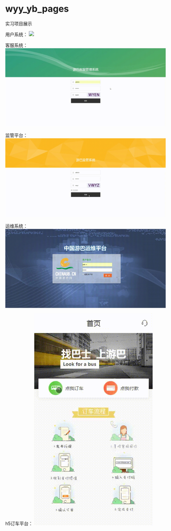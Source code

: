 # wyy_yb_pages
实习项目展示

用户系统：
![](https://github.com/Estheriii/wyy_yb_pages/blob/master/gif/userPage.gif)

客服系统：
![](https://github.com/Estheriii/wyy_yb_pages/blob/master/gif/servicePage.gif)

监管平台：
![](https://github.com/Estheriii/wyy_yb_pages/blob/master/gif/supervisePage.gif)

运维系统：
![](https://github.com/Estheriii/wyy_yb_pages/blob/master/gif/adminPage.gif)

h5订车平台：
![](https://github.com/Estheriii/wyy_yb_pages/blob/master/gif/h5_userPage.gif)